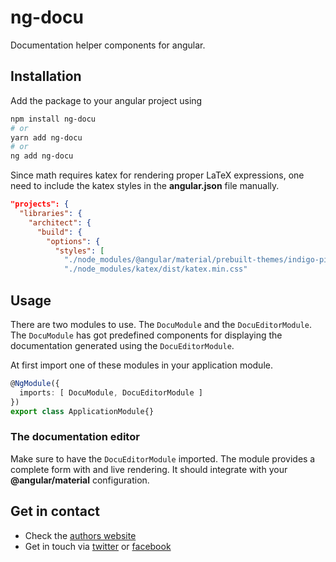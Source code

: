 # ng-docu

Documentation helper components for angular.

## Installation

Add the package to your angular project using

```bash
npm install ng-docu
# or
yarn add ng-docu
# or
ng add ng-docu
```

Since math requires katex for rendering proper LaTeX expressions, one
need to include the katex styles in the **angular.json** file manually.

```json
"projects": {
  "libraries": {
    "architect": {
      "build": {
        "options": {
          "styles": [
            "./node_modules/@angular/material/prebuilt-themes/indigo-pink.css",
            "./node_modules/katex/dist/katex.min.css"
```

## Usage

There are two modules to use. The `DocuModule` and the `DocuEditorModule`. The
`DocuModule` has got predefined components for displaying the documentation generated
using the `DocuEditorModule`.

At first import one of these modules in your application module.

```typescript
@NgModule({
  imports: [ DocuModule, DocuEditorModule ]
})
export class ApplicationModule{}
```

### The documentation editor

Make sure to have the `DocuEditorModule` imported. The module provides a complete form with and
live rendering. It should integrate with your **@angular/material** configuration.

## Get in contact

- Check the [authors website](https://felixlemke.com)
- Get in touch via [twitter](https://twitter.com/ngfelixl) or [facebook](https://www.facebook.com/ngfelixlemke/)